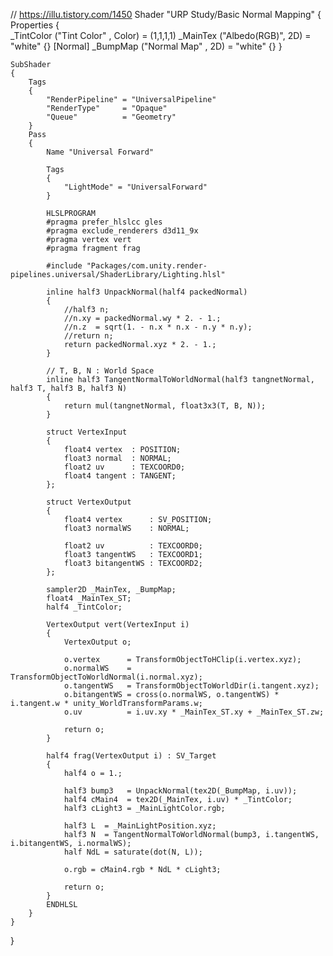 // https://illu.tistory.com/1450
Shader "URP Study/Basic Normal Mapping"
{
    Properties
    {        
                  _TintColor ("Tint Color" , Color) = (1,1,1,1)
                  _MainTex   ("Albedo(RGB)", 2D)    = "white" {}
         [Normal] _BumpMap   ("Normal Map" , 2D)    = "white" {}
    }

    SubShader
    {    
        Tags
        {
            "RenderPipeline" = "UniversalPipeline"
            "RenderType"     = "Opaque"                    
            "Queue"          = "Geometry"
        }
        Pass
        {
            Name "Universal Forward"

            Tags 
            {
                "LightMode" = "UniversalForward"
            }

            HLSLPROGRAM
            #pragma prefer_hlslcc gles
            #pragma exclude_renderers d3d11_9x
            #pragma vertex vert
            #pragma fragment frag

            #include "Packages/com.unity.render-pipelines.universal/ShaderLibrary/Lighting.hlsl"

            inline half3 UnpackNormal(half4 packedNormal)
            {
                //half3 n;
                //n.xy = packedNormal.wy * 2. - 1.;
                //n.z  = sqrt(1. - n.x * n.x - n.y * n.y);
                //return n;
                return packedNormal.xyz * 2. - 1.;
            }

            // T, B, N : World Space
            inline half3 TangentNormalToWorldNormal(half3 tangnetNormal, half3 T, half3 B, half3 N)
            {
                return mul(tangnetNormal, float3x3(T, B, N));
            }

            struct VertexInput
            {
                float4 vertex  : POSITION;
                float3 normal  : NORMAL;
                float2 uv      : TEXCOORD0;
                float4 tangent : TANGENT;
            };

            struct VertexOutput
            {
                float4 vertex      : SV_POSITION;
                float3 normalWS    : NORMAL;
                
                float2 uv          : TEXCOORD0;
                float3 tangentWS   : TEXCOORD1;
                float3 bitangentWS : TEXCOORD2;
            };
            
            sampler2D _MainTex, _BumpMap;
            float4 _MainTex_ST;
            half4 _TintColor;

            VertexOutput vert(VertexInput i)
            {
                VertexOutput o;

                o.vertex      = TransformObjectToHClip(i.vertex.xyz);                     
                o.normalWS    = TransformObjectToWorldNormal(i.normal.xyz);
                o.tangentWS   = TransformObjectToWorldDir(i.tangent.xyz);
                o.bitangentWS = cross(o.normalWS, o.tangentWS) * i.tangent.w * unity_WorldTransformParams.w;
                o.uv          = i.uv.xy * _MainTex_ST.xy + _MainTex_ST.zw;

                return o;
            }

            half4 frag(VertexOutput i) : SV_Target
            {
                half4 o = 1.;
                
                half3 bump3   = UnpackNormal(tex2D(_BumpMap, i.uv));
                half4 cMain4  = tex2D(_MainTex, i.uv) * _TintColor;
                half3 cLight3 = _MainLightColor.rgb;

                half3 L  = _MainLightPosition.xyz;
                half3 N  = TangentNormalToWorldNormal(bump3, i.tangentWS, i.bitangentWS, i.normalWS);
                half NdL = saturate(dot(N, L));

                o.rgb = cMain4.rgb * NdL * cLight3;

                return o;
            }
            ENDHLSL    
        }
    }
}
